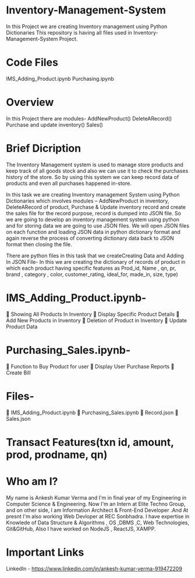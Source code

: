 # Inventory-Management-System
In this Project we are creating Inventory management using Python Dictionaries
This repository is having all files used in Inventory-Management-System Project.

# Code Files
IMS_Adding_Product.ipynb
Purchasing.ipynb

# Overview
In this Project there are modules-
AddNewProduct()
DeleteARecord()
Purchase and update inventory()
Sales()

# Brief Dicription
The Inventory Management system is used to manage store products and keep
track of all goods stock and also we can use it to check the purchases history of the
store. So by using this system we can keep record data of products and even all
purchases happened in-store.


In this task we are creating Inventory management System using Python Dictionaries
which involves modules – AddNewProduct in inventory, DeleteARecord of product,
Purchase & Update inventory record and create the sales file for the record purpose,
record is dumped into JSON file. So we are going to develop an inventory
management system using python and for storing data we are going to use JSON
files. We will open JSON files on each function and loading JSON data in python
dictionary format and again reverse the process of converting dictionary data back
to JSON format then closing the file.


There are python files in this task that we createCreating Data and Adding In JSON File- In this we are creating the dictionary of
records of product in which each product having specific features as Prod_id, Name
, qn, pr, brand , category , color, customer_rating, ideal_for, made_in, size, type)


# IMS_Adding_Product.ipynb-
 Showing All Products In Inventory
 Display Specific Product Details
 Add New Products in Inventory
 Deletion of Product in Inventory
 Update Product Data

# Purchasing_Sales.ipynb-
 Function to Buy Product for user
 Display User Purchase Reports
 Create Bill
# Files-
 IMS_Adding_Product.ipynb
 Purchasing_Sales.ipynb
 Record.json
 Sales.json

# Transact Features(txn id, amount, prod, prodname, qn)

# Who am I?
My name is Ankesh Kumar Verma and I'm in final year of my Engineering in Computer Science & Engineering. Now I'm an Intern at Elite Techno Group, and on other side, I am Information Architect & Front-End Developer .And At presnt I'm also working Web Devloper at REC Sonbhadra. I have expertise in Knowlede of Data Structure & Algorithms , OS ,DBMS ,C, Web Technologies, Git&GitHub, Also I have worked on NodeJS , ReactJS, XAMPP.

# Important Links
LinkedIn - https://www.linkedin.com/in/ankesh-kumar-verma-919472209
